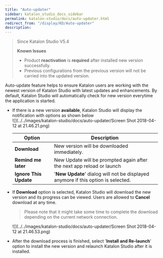 ```yaml
---
title: "Auto-updater" 
sidebar: katalon_studio_docs_sidebar
permalink: katalon-studio/docs/auto-updater.html 
redirect_from: "/display/KD/Auto-updater" 
description: 
---
```

> Since Katalon Studio V5.4
> 
> **Known Issues**
> 
> *   Product **reactivation** is **required** after installed new version successfully.
> *   Previous configurations from the previous version will not be carried into the updated version.

  
Auto-update feature helps to ensure Katalon users are working with the newest version of Katalon Studio with latest updates and enhancements. By default, Katalon Studio will automatically check for new version everytime the application is started. 

*   If there is a new version **available**, Katalon Studio will display the notification with options as shown below  
    ![](../../images/katalon-studio/docs/auto-updater/Screen Shot 2018-04-12 at 21.46.21.png)  
      
    
    <table><thead><tr><th>Option</th><th>Description</th></tr></thead><tbody><tr><td><strong>Download</strong></td><td>New version will be downloaded immediately.</td></tr><tr><td><strong>Remind me later</strong></td><td>New Update will be prompted again after the next app reload or launch</td></tr><tr><td><strong>Ignore This Update</strong></td><td>'<strong>New Update</strong>' dialog will not be displayed anymore if this option is selected.</td></tr></tbody></table>
    
*   If **Download** option is selected, Katalon Studio will download the new version and its progress can be viewed. Users are allowed to **Cancel** download at any time. 
    
    > Please note that it might take some time to complete the download depending on the current network connection.
    
      
    ![](../../images/katalon-studio/docs/auto-updater/Screen Shot 2018-04-12 at 21.46.53.png)
    
*   After the download process is finished, select '**Install and Re-launch**' option to install the new version and relaunch Katalon Studio after it is installed.